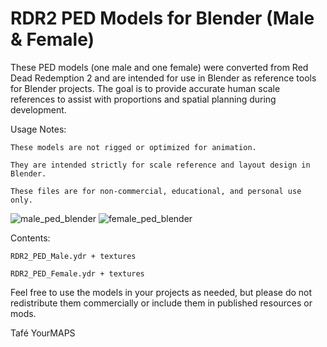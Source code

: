 # RDR2 PED Models for Blender (Male & Female)

These PED models (one male and one female) were converted from Red Dead Redemption 2 and are intended for use in Blender as reference tools for Blender projects. 
The goal is to provide accurate human scale references to assist with proportions and spatial planning during development.

Usage Notes:

    These models are not rigged or optimized for animation.

    They are intended strictly for scale reference and layout design in Blender.

    These files are for non-commercial, educational, and personal use only.

![male_ped_blender](https://github.com/user-attachments/assets/cc5f93ef-6508-4fef-8cec-4846a4ccdc18)
![female_ped_blender](https://github.com/user-attachments/assets/c738a07c-1f3e-4d13-a38a-706e1d84ec30)


Contents:

    RDR2_PED_Male.ydr + textures

    RDR2_PED_Female.ydr + textures

Feel free to use the models in your projects as needed, but please do not redistribute them commercially or include them in published resources or mods.

Tafé YourMAPS
